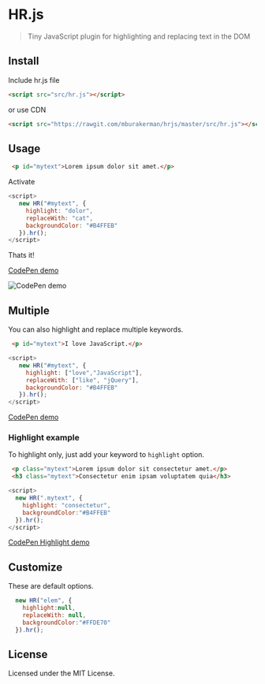 # HR.js

> Tiny JavaScript plugin for highlighting and replacing text in the DOM



## Install

Include hr.js file
```html
<script src="src/hr.js"></script>
```
or use CDN
```html
<script src="https://rawgit.com/mburakerman/hrjs/master/src/hr.js"></script>
```



## Usage

```html
 <p id="mytext">Lorem ipsum dolor sit amet.</p>
```
Activate

```js
<script>
   new HR("#mytext", {
     highlight: "dolor",
     replaceWith: "cat",
     backgroundColor: "#B4FFEB"
   }).hr();
</script>
```
Thats it!

[CodePen demo](https://codepen.io/anon/pen/ZKWBYV)

![CodePen demo](https://media.giphy.com/media/l4FGuX1VuJFbENUjK/giphy.gif)


## Multiple

You can also highlight and replace multiple keywords.

```html
 <p id="mytext">I love JavaScript.</p>
```

```js
<script>
   new HR("#mytext", {
     highlight: ["love","JavaScript"],
     replaceWith: ["like", "jQuery"],
     backgroundColor: "#B4FFEB"
   }).hr();
</script>
```
[CodePen demo](https://codepen.io/anon/pen/XRdNbw)



### Highlight example

To highlight only, just add your keyword to `highlight` option.

```html
 <p class="mytext">Lorem ipsum dolor sit consectetur amet.</p>
 <h3 class="mytext">Consectetur enim ipsam voluptatem quia</h3>
```

```js
<script>
  new HR(".mytext", {
    highlight: "consectetur",
    backgroundColor:"#B4FFEB"
  }).hr();
</script>
```
[CodePen Highlight demo](https://codepen.io/anon/pen/Vbampm)



## Customize

These are default options.

```js
  new HR("elem", {
    highlight:null,
    replaceWith: null,
    backgroundColor:"#FFDE70"
  }).hr();
```



## License

Licensed under the MIT License.
